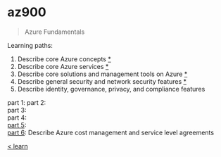 # az900

> Azure Fundamentals

Learning paths:

1. Describe core Azure concepts [*](https://docs.microsoft.com/en-us/learn/paths/az-900-describe-cloud-concepts/)
2. Describe core Azure services [*](https://docs.microsoft.com/en-us/learn/paths/az-900-describe-core-azure-services/)
3. Describe core solutions and management tools on Azure [*](https://docs.microsoft.com/en-us/learn/paths/az-900-describe-core-solutions-management-tools-azure/)
4. Describe general security and network security features [*](https://docs.microsoft.com/en-us/learn/paths/az-900-describe-general-security-network-security-features/)
5. Describe identity, governance, privacy, and compliance features

part 1: 
part 2:  \
part 3:   \
part 4:  \
[part 5](./5-lp-az-900.md):  \
[part 6](./6-lp-az-900.md): Describe Azure cost management and service level agreements

[< learn](../learn.md)